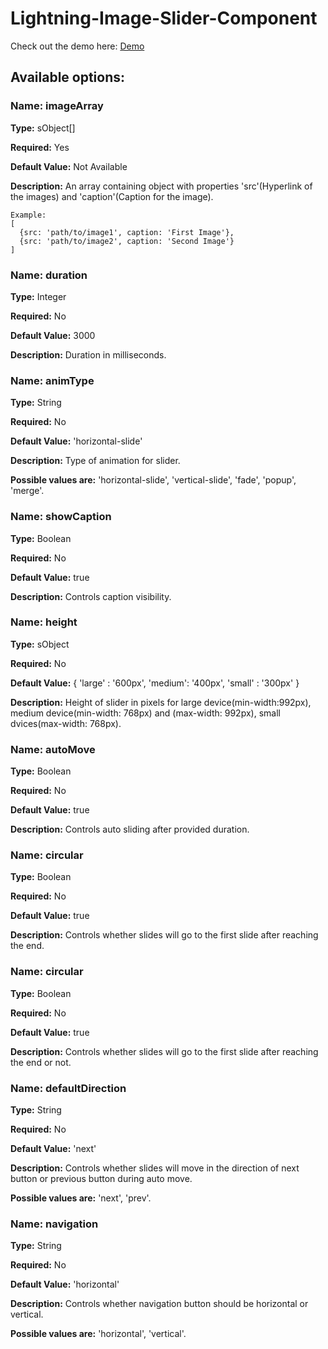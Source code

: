 # Lightning-Image-Slider-Component

Check out the demo here: [Demo](https://prashantmeandev-developer-edition.ap2.force.com/)

## Available options:
### Name: imageArray ### 

 **Type:** sObject[]

 **Required:** Yes

 **Default Value:** Not Available

 **Description:** An array containing object with properties 'src'(Hyperlink of the images) and 'caption'(Caption for the image). 
```html5
Example:
[
  {src: 'path/to/image1', caption: 'First Image'}, 
  {src: 'path/to/image2', caption: 'Second Image'}
]
```

### Name: duration ###
 **Type:** Integer

 **Required:** No

 **Default Value:** 3000

 **Description:** Duration in milliseconds.

### Name: animType ### 
 **Type:** String

 **Required:** No

 **Default Value:** 'horizontal-slide'

 **Description:** Type of animation for slider. 

**Possible values are:** 'horizontal-slide', 'vertical-slide', 'fade', 'popup', 'merge'.

### Name: showCaption ### 
 **Type:** Boolean

 **Required:** No

 **Default Value:** true

 **Description:** Controls caption visibility.

### Name: height ### 
 **Type:** sObject

 **Required:** No

 **Default Value:** { 'large' : '600px', 'medium': '400px', 'small' : '300px' }

 **Description:** Height of slider in pixels for large device(min-width:992px), medium device(min-width: 768px) and (max-width: 992px), small dvices(max-width: 768px).

### Name: autoMove ### 
 **Type:** Boolean

 **Required:** No

 **Default Value:** true

 **Description:** Controls auto sliding after provided duration.
### Name: circular ### 
 **Type:** Boolean

 **Required:** No

 **Default Value:** true

 **Description:** Controls whether slides will go to the first slide after reaching the end.

### Name: circular ### 
 **Type:** Boolean

 **Required:** No

 **Default Value:** true

 **Description:** Controls whether slides will go to the first slide after reaching the end or not.

### Name: defaultDirection ### 
 **Type:** String

 **Required:** No

 **Default Value:** 'next'

 **Description:** Controls whether slides will move in the direction of next button or previous button during auto move.

 **Possible values are:** 'next', 'prev'.
### Name: navigation ### 
**Type:** String

 **Required:** No

 **Default Value:** 'horizontal'

 **Description:** Controls whether navigation button should be horizontal or vertical.

 **Possible values are:** 'horizontal', 'vertical'.

